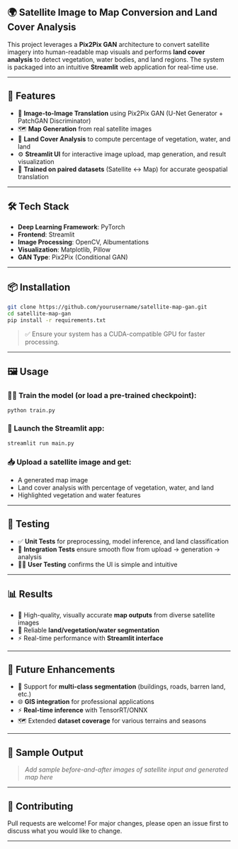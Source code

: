 
## 🌍 Satellite Image to Map Conversion and Land Cover Analysis

This project leverages a **Pix2Pix GAN** architecture to convert satellite imagery into human-readable map visuals and performs **land cover analysis** to detect vegetation, water bodies, and land regions. The system is packaged into an intuitive **Streamlit** web application for real-time use.

---

## 🚀 Features

- 🔁 **Image-to-Image Translation** using Pix2Pix GAN (U-Net Generator + PatchGAN Discriminator)
- 🗺️ **Map Generation** from real satellite images
- 🌿 **Land Cover Analysis** to compute percentage of vegetation, water, and land
- ⚙️ **Streamlit UI** for interactive image upload, map generation, and result visualization
- 🧠 **Trained on paired datasets** (Satellite ↔ Map) for accurate geospatial translation

---

## 🛠️ Tech Stack

- **Deep Learning Framework**: PyTorch  
- **Frontend**: Streamlit  
- **Image Processing**: OpenCV, Albumentations  
- **Visualization**: Matplotlib, Pillow  
- **GAN Type**: Pix2Pix (Conditional GAN)

---

## 📦 Installation

```bash
git clone https://github.com/yourusername/satellite-map-gan.git
cd satellite-map-gan
pip install -r requirements.txt
````

> ✅ Ensure your system has a CUDA-compatible GPU for faster processing.

---

## 🖼️ Usage

### 🏋️‍♂️ Train the model (or load a pre-trained checkpoint):

```bash
python train.py
```

### 🚀 Launch the Streamlit app:

```bash
streamlit run main.py
```

### 📥 Upload a satellite image and get:

* A generated map image
* Land cover analysis with percentage of vegetation, water, and land
* Highlighted vegetation and water features

---

## 🧪 Testing

* ✅ **Unit Tests** for preprocessing, model inference, and land classification
* 🔁 **Integration Tests** ensure smooth flow from upload → generation → analysis
* 🧑‍💻 **User Testing** confirms the UI is simple and intuitive

---

## 📊 Results

* 🎯 High-quality, visually accurate **map outputs** from diverse satellite images
* 🌱 Reliable **land/vegetation/water segmentation**
* ⚡ Real-time performance with **Streamlit interface**

---

## 🔮 Future Enhancements

* 🔢 Support for **multi-class segmentation** (buildings, roads, barren land, etc.)
* 🌐 **GIS integration** for professional applications
* ⚡ **Real-time inference** with TensorRT/ONNX
* 🗺️ Extended **dataset coverage** for various terrains and seasons

---

## 📸 Sample Output

> *Add sample before-and-after images of satellite input and generated map here*

---

## 🤝 Contributing

Pull requests are welcome! For major changes, please open an issue first to discuss what you would like to change.

---

